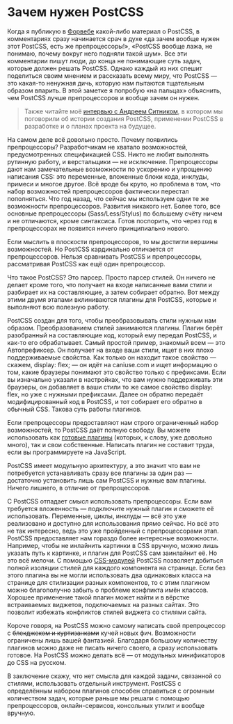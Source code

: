 # Зачем нужен PostCSS

Когда я публикую в [Форвебе](https://vk.com/forwebdev) какой-либо материал
о PostCSS, в комментариях сразу начинается срач в духе «да зачем вообще нужен
этот PostCSS, есть же препроцессоры!», «PostCSS вообще лажа, не понимаю, почему
вокруг него подняли такой шум». Все эти комментарии пишут люди, до конца
не понимающие суть задач, которые должен решать PostCSS. Однако каждый из них
спешит поделиться своим мнением и рассказать всему миру, что PostCSS — это
какая-то ненужная дичь, которую нам пытаются тщательным образом впарить. В этой
заметке я попробую «на пальцах» объяснить, чем PostCSS лучше препроцессоров
и вообще зачем он нужен.

> Также читайте моё [интервью с Андреем Ситником](http://forwebdev.ru/css/about-postcss/),
> в котором мы поговорили об истории создания PostCSS, применении PostCSS
> в разработке и о планах проекта на будущее.

На самом деле всё довольно просто. Почему появились препроцессоры? Разработчикам
не хватало возможностей, предусмотренных спецификацией CSS. Никто не любит
выполнять рутинную работу, и верстальщики — не исключение. Препроцессоры дают
нам замечательные возможности по ускорению и упрощению написания CSS: это
переменные, вложенные блоки кода, инклуды, примеси и многое другое. Всё вроде бы
круто, но проблема в том, что набор возможностей препроцессоров фактически
перестал пополняться. Что год назад, что сейчас мы используем одни те же
возможности препроцессоров. Развития никакого нет. Более того, все основные
препроцессоры (Sass/Less/Stylus) по большему счёту ничем и не отличаются, кроме
синтаксиса. Готов поспорить, что через год в препроцессорах не появится ничего
принципиально нового.

Если мыслить в плоскости препроцессоров, то мы достигли вершины возможностей.
Но PostCSS кардинально отличается от препроцессоров. Нельзя сравнивать PostCSS
и препроцессоры, рассматривая PostCSS как ещё один препроцессор.

Что такое PostCSS? Это парсер. Просто парсер стилей. Он ничего не делает кроме
того, что получает на входе написанные вами стили и разбирает их
на составляющие, а затем собирает обратно. Вот между этими двумя этапами
вклиниваются плагины для PostCSS, которые и выполняют всю полезную работу.

PostCSS создан для того, чтобы преобразовывать стили нужным нам образом.
Преобразованием стилей занимаются плагины. Плагин берёт разобранный
на составляющие код, который ему передал PostCSS, и как-то его обрабатывает.
Самый простой пример, знакомый всем — это Автопрефиксер. Он получает на входе
ваши стили, ищет в них плохо поддерживаемые свойства. Как только он находит
такое свойство — скажем, display: flex; — он идёт на caniuse.com и ищет
информацию о том, какие браузеры понимают это свойство только с префиксами.
Если вы изначально указали в настройках, что вам нужно поддерживать
эти браузеры, он добавляет в ваши стили то же самое свойство display: flex,
но уже с нужными префиксами. Далее он обратно передаёт модифицированный код
в PostCSS, и тот собирает его обратно в обычный CSS. Такова суть работы
плагинов.

Если препроцессоры предоставляют нам строго ограниченный набор возможностей,
то PostCSS даёт полную свободу. Вы можете использовать как [готовые плагины](http://postcss.parts/)
(которых, к слову, уже довольно много), так и свои собственные. Написать плагин
не составит труда, если вы программируете на JavaScript.

PostCSS имеет модульную архитектуру, а это значит что вам не потребуется
устанавливать сразу все плагины за один раз — достаточно установить лишь сам
PostCSS и нужные вам плагины. Ничего лишнего, в отличие от препроцессоров.

С PostCSS отпадает смысл использовать препроцессоры. Если вам требуется
вложенность — подключите нужный плагин и сможете её использовать. Переменные,
циклы, инклуды — всё это уже реализовано и доступно для использования прямо
сейчас. Но всё это не так интересно, ведь это уже пройденный с препроцессорами
этап. PostCSS предоставляет нам гораздо более интересные возможности. Например,
чтобы не инлайнить картинки в CSS вручную, можно лишь указать путь к картинке,
и плагин для PostCSS сам заинлайнит её. Но это всё мелочи. С помощью [CSS-модулей](https://github.com/css-modules/css-modules)
PostCSS позволяет добиться полной изоляции стилей для каждого компонента
на странице. Если без этого плагина вы не могли использовать два одинаковых
класса на странице для стилизации разных компонентов, то с этим плагином можно
благополучно забыть о проблеме конфликта имён классов. Хорошее применение такой
плагин может найти и в вёрстке встраиваемых виджетов, подключаемых на разных
сайтах. Это позволит избежать конфликтов стилей виджета со стилями сайта.

Короче говоря, на PostCSS можно самому написать свой препроцессор
с ~~блекджеком и куртизанками~~ кучей новых фич. Возможности ограничены лишь
вашей фантазией. Благодаря большому количеству плагинов можно даже не писать
ничего своего, а сразу использовать готовое. На PostCSS можно делать всё —
от модульных минификаторов до CSS на русском.

В заключение скажу, что нет смысла для каждой задачи, связанной со стилями,
использовать отдельный инструмент. PostCSS с определённым набором плагинов
способен справиться с огромным количеством задач, которые раньше мы решали
с помощью препроцессоров, онлайн-сервисов, консольных утилит и вообще вручную.
